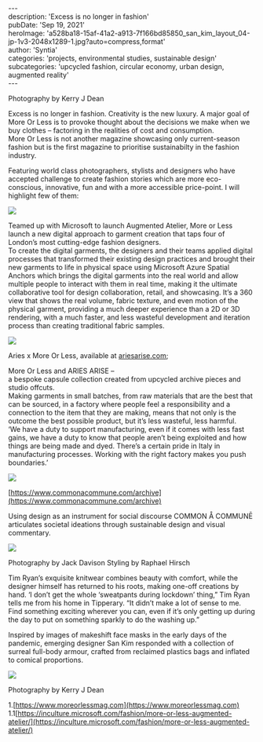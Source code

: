 \---  
description: 'Excess is no longer in fashion'  
pubDate: 'Sep 19, 2021'  
heroImage: 'a528ba18-15af-41a2-a913-7f166bd85850_san_kim_layout_04-jp-1v3-2048x1289-1.jpg?auto=compress,format'  
author: 'Syntia'  
categories: 'projects, environmental studies, sustainable design'  
subcategories: 'upcycled fashion, circular economy, urban design, augmented reality'  
\---

Photography by Kerry J Dean

Excess is no longer in fashion. Creativity is the new luxury. A major goal of More Or Less is to provoke thought about the decisions we make when we buy clothes – factoring in the realities of cost and consumption.  
More Or Less is not another magazine showcasing only current-season fashion but is the first magazine to prioritise sustainabilty in the fashion industry.

Featuring world class photographers, stylists and designers who have accepted challenge to create fashion stories which are more eco-conscious, innovative, fun and with a more accessible price-point. I will highlight few of them:

![](https://images.prismic.io/syntia/660af314-8dc4-438a-a6aa-cc09513ac68d_mol-breakout-phoebe-app-1-1067x600-1.jpg?auto=compress,format)

Teamed up with Microsoft to launch Augmented Atelier, More or Less launch a new digital approach to garment creation that taps four of London’s most cutting-edge fashion designers.  
To create the digital garments, the designers and their teams applied digital processes that transformed their existing design practices and brought their new garments to life in physical space using Microsoft Azure Spatial Anchors which brings the digital garments into the real world and allow multiple people to interact with them in real time, making it the ultimate collaborative tool for design collaboration, retail, and showcasing. It’s a 360 view that shows the real volume, fabric texture, and even motion of the physical garment, providing a much deeper experience than a 2D or 3D rendering, with a much faster, and less wasteful development and iteration process than creating traditional fabric samples.

![](https://images.prismic.io/syntia/8b16d4b2-155e-4967-9779-de379d8d3973_subscribe-popup.jpg?auto=compress,format)

Aries x More Or Less, available at [ariesarise.com](//ariesarise.com);

More Or Less and ARIES ARISE –  
a bespoke capsule collection created from upcycled archive pieces and studio offcuts.  
Making garments in small batches, from raw materials that are the best that can be sourced, in a factory where people feel a responsibility and a connection to the item that they are making, means that not only is the outcome the best possible product, but it’s less wasteful, less harmful.  
‘We have a duty to support manufacturing, even if it comes with less fast gains, we have a duty to know that people aren’t being exploited and how things are being made and dyed. There’s a certain pride in Italy in manufacturing processes. Working with the right factory makes you push boundaries.’

![](https://images.prismic.io/syntia/0c985207-bb6d-45a0-a23e-07749c1b89e0_ezgif-1-08d6b5d2108a.jpg?auto=compress,format)

[https://www.commonacommune.com/archive](https://www.commonacommune.com/archive)

Using design as an instrument for social discourse COMMON Å COMMUNĒ articulates societal ideations through sustainable design and visual commentary.

![](https://images.prismic.io/syntia/06d52891-2727-449d-a27b-13dbeae04002_jackd_090821_010-copy-1024x760-1.jpg?auto=compress,format)

Photography by Jack Davison Styling by Raphael Hirsch

Tim Ryan’s exquisite knitwear combines beauty with comfort, while the designer himself has returned to his roots, making one-off creations by hand. ‘I don’t get the whole ‘sweatpants during lockdown’ thing,” Tim Ryan tells me from his home in Tipperary. “It didn’t make a lot of sense to me. Find something exciting wherever you can, even if it’s only getting up during the day to put on something sparkly to do the washing up.”

Inspired by images of makeshift face masks in the early days of the pandemic, emerging designer San Kim responded with a collection of surreal full-body armour, crafted from reclaimed plastics bags and inflated to comical proportions.

![](https://images.prismic.io/syntia/ae6164fd-d1d7-4441-b3f7-1f97ee6429eb_1405-kjd-6v3-1024x686-1.jpg?auto=compress,format)

Photography by Kerry J Dean

1.[https://www.moreorlessmag.com](https://www.moreorlessmag.com)  
1.1[https://inculture.microsoft.com/fashion/more-or-less-augmented-atelier/](https://inculture.microsoft.com/fashion/more-or-less-augmented-atelier/)